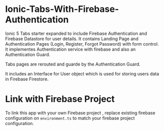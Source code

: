 # Ionic-Tabs-With-Firebase-Authentication

Ionic 5 Tabs starter expanded to include Firebase Authentication and Firebase Datastore for user details. It contains Landing Page and Authentication Pages (Login, Register, Forgot Password) with form control.
It implementes Authentication service with firebase and also an Authentication Guard.

Tabs pages are rerouted and guarde by the Authentication Guard.

It includes an Interface for User object which is used for storing users data in Firebase Firestore.

# Link with Firebase Project

To link this app with your own Firebase project , replace existing firebase configuration on `environment.ts` to match your firebase project configuration.
